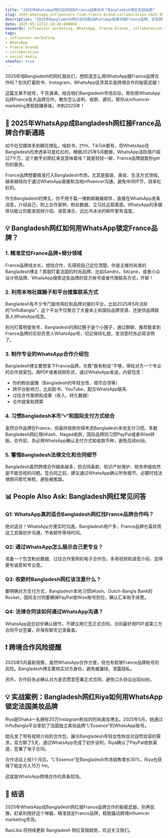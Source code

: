 ```yaml
---
title: "2025年WhatsApp网红如何找到France品牌合作？Bangladesh博主实战指南"
slug: 2025-whatsapp-influencers-find-france-brand-collaboration-2025-05-11
description: "2025年Bangladesh网红如何通过WhatsApp高效对接France品牌，实现跨境合作变现？结合本地支付、社媒玩法与法律文化，教你稳扎稳打打通合作渠道。"
date: 2025-05-11T22:16:48.600668
keywords: influencer marketing, WhatsApp, France brands, collaboration, social media
tags:
- influencer marketing
- WhatsApp
- France brands
- collaboration
- social media
showToc: true
---
```


2025年咱Bangladesh的网红朋友们，想知道怎么用WhatsApp接France品牌合作吗？别光盯着脸书、Instagram，WhatsApp这货其实是跨境合作的秘密武器！

这篇文章不绕弯，干货满满，结合咱们Bangladesh市场实际，带你用WhatsApp玩转France各大品牌合作，教你怎么谈判、收款、避坑，帮你从influencer marketing里稳稳赚泰铢，冲刺2025年！

## 📢 2025年WhatsApp成Bangladesh网红接France品牌合作新通路

如今社交媒体多到眼花缭乱，啥脸书、টুইটার、TikTok都有，但WhatsApp在Bangladesh的渗透率可是杠杠的。根据2025年5月数据，WhatsApp活跃用户超过7千万，这个数字对网红来说意味着啥？就是轻轻一聊，France品牌就能秒get你的服务。

France品牌想要精准打入Bangladesh市场，尤其是服装、美妆、生活方式领域，越来越倾向于通过WhatsApp直接和当地influencer沟通，避免中间环节，效率杠杠的。

作为Bangladesh的博主，你不用千篇一律刷邮箱催邮件，直接在WhatsApp发条消息，介绍自己，附上合作案例、粉丝数据，立马拉近距离感。WhatsApp的多媒体功能让你能发视频介绍、语音演示，远比冷冰冰的邮件更有温度。

## 💡 Bangladesh网红如何用WhatsApp锁定France品牌？

### 1. 精准定位France品牌+细分领域

France品牌线太长，想找合作，先得把自己定位清楚。你是主推时尚类的Bangladesh博主？那就盯着法国的时尚品牌，比如Sandro，Sézane，或者小众设计师品牌，WhatsApp搜索这些品牌的官方账号或者代理联系方式，开聊！

### 2. 利用本地社媒圈子和平台搜集联系方式

Bangladesh有不少专门服务网红和品牌对接的平台，比如2025年5月活跃的“InfluBangla”，这个平台不仅聚合了大量本土和国际品牌资源，还提供品牌联系人WhatsApp信息。

别光盯着明星账号，Bangladesh的网红圈子是个小圈子，通过群聊、推荐能拿到France品牌的实际负责人WhatsApp号，切记保持礼貌，发消息时务必简洁明了。

### 3. 制作专业的WhatsApp合作介绍包

Bangladesh博主要想拿下France品牌，光靠“我有粉丝”不够，得给对方一个专业的合作提案包。用PDF或者视频形式，通过WhatsApp发送，内容包含：

- 你的粉丝画像（Bangladesh的年轻女性、城市白领等）
- 跨平台影响力，比如脸书、YouTube，配合WhatsApp联系
- 过往合作案例和成果（收入、转化数据）
- 合作提案和预算

### 4. 习惯Bangladesh本币“৳”和国际支付方式结合

虽然合作品牌在France，但最终收款你得考虑Bangladesh本地支付习惯。多数Bangladesh网红用bKash、Nagad收款，国际品牌则习惯PayPal或者Wise转账。合作前，务必用WhatsApp确认支付方式和收款币种，避免后续纠纷。

### 5. 警惕Bangladesh法律文化和合同细节

Bangladesh虽然跨境合作越来越多，但合同条款、知识产权保护、税务申报依然是不能忽视的问题。签合同之前，建议通过WhatsApp确认所有细节，必要时找法律顾问帮忙审核，避免被套路。

## 📊 People Also Ask: Bangladesh网红常见问答

### Q1: WhatsApp真的适合Bangladesh网红找France品牌合作吗？

绝对适合！WhatsApp方便实时沟通，Bangladesh用户多，France品牌也喜欢用这工具做初步沟通，节省邮件等待时间。

### Q2: 通过WhatsApp怎么展示自己更专业？

准备一个包含粉丝数据、过往合作案例的电子合作包，多用视频和语音介绍，显得更有诚意和专业度。

### Q3: 收款时Bangladesh网红该注意什么？

要明确对方支付方式，Bangladesh本地习惯bKash、Dutch-Bangla Bank的Rocket，国际支付则要确保PayPal或Wise账号到位，确认汇率和手续费。

### Q4: 法律合同该如何通过WhatsApp沟通？

WhatsApp适合初步确认细节，不建议用它签正式合同。合同最好用PDF或第三方合同平台签署，并保存聊天记录备查。

## ❗ 跨境合作风险提醒

2025年5月最新观察，虽然WhatsApp合作方便，但也有假冒France品牌账号的风险。Bangladesh博主要核实对方身份，避免被骗钱、泄露隐私。

另外，合作前务必确认对方是否愿意签署正式合同，避免口头协议出现纠纷。

## 💡 实战案例：Bangladesh网红Riya如何用WhatsApp锁定法国美妆品牌

Riya是Dhaka一名拥有20万Instagram粉丝的时尚美妆博主。2025年5月，她通过InfluBangla平台拿到了法国独立美妆品牌“L’Essence”的WhatsApp账号。

她先发了带有视频介绍的合作包，展示Bangladesh年轻女性粉丝对自然妆容的需求。双方聊了5天，通过WhatsApp完成了初步谈判，Riya确认了PayPal收款渠道，签署了电子合同。

合作活动上线1个月后，“L’Essence”在Bangladesh市场销售增长30%，Riya也获得了稳定月入15万 টাকা。

这就是WhatsApp跨境合作的真香现场。

## 📢 结语

2025年WhatsApp成Bangladesh网红接France品牌合作的秘密武器，别再犹豫，赶紧利用好这个神器，精准锁定France品牌，稳稳撬动跨境influencer marketing市场。

BaoLiba 将持续更新 Bangladesh 网红营销趋势，欢迎关注我们。